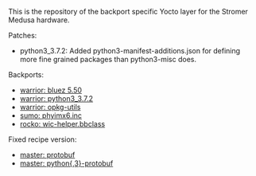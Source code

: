 This is the repository of the backport specific Yocto layer for the Stromer Medusa hardware.

Patches:
- python3_3.7.2: Added python3-manifest-additions.json for defining more fine grained packages than python3-misc does.

Backports:
- [warrior: bluez 5.50](https://github.com/kraj/poky/commit/496a4f924d23df6beb9382b4e3bcdcf5c12a9cdf)
- [warrior: python3_3.7.2](https://github.com/kraj/poky/commit/e7710df480513db877cbb80d6e7d7789ab39377d)
- [warrior: opkg-utils](https://github.com/kraj/poky/commit/a79bc39033c07e5cb0aa5ca95afe8f035c403f33)
- [sumo: phyimx6.inc](https://github.com/PHYTEC-Messtechnik-GmbH/meta-phytec/commit/9ac1ad147c656355a018530854780e38e1361592)
- [rocko: wic-helper.bbclass](https://github.com/PHYTEC-Messtechnik-GmbH/meta-phytec/commit/2b487a6b9a401792f503e16093a20b8b9f221a06)

Fixed recipe version:
- [master: protobuf](https://github.com/openembedded/meta-openembedded/commit/2f5819d9c37387764a600d9dc8d22bee8a71f710)
- [master: python{,3}-protobuf](https://github.com/openembedded/meta-openembedded/commit/e78cf913076ba28633d0ec4540f15820a0d944d2)
